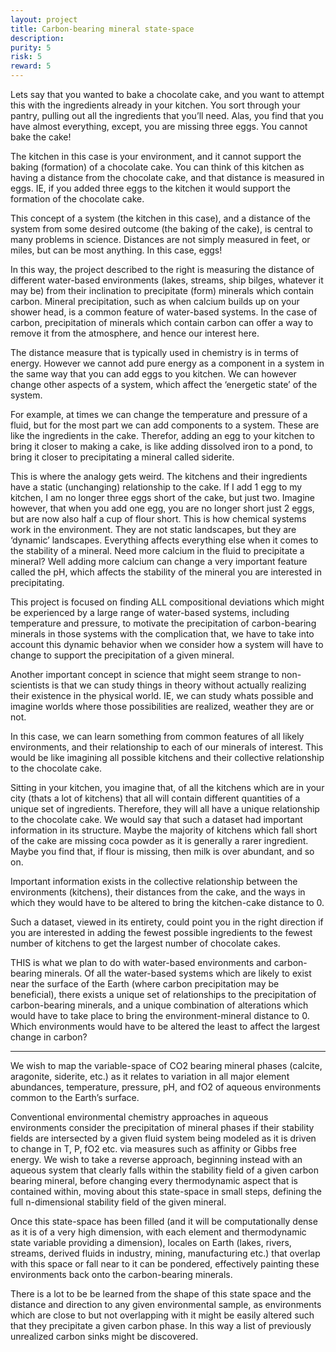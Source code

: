 ```yaml
---
layout: project
title: Carbon-bearing mineral state-space
description: 
purity: 5
risk: 5
reward: 5
---
```

Lets say that you wanted to bake a chocolate cake, and you want to attempt this with the ingredients already in your kitchen. You sort through your pantry, pulling out all the ingredients that you’ll need. Alas, you find that you have almost everything, except, you are missing three eggs. You cannot bake the cake!

The kitchen in this case is your environment, and it cannot support the baking (formation) of a chocolate cake. You can think of this kitchen as having a distance from the chocolate cake, and that distance is measured in eggs. IE, if you added three eggs to the kitchen it would support the formation of the chocolate cake. 


This concept of a system (the kitchen in this case), and a distance of the system from some desired outcome (the baking of the cake), is central to many problems in science. Distances are not simply measured in feet, or miles, but can be most anything. In this case, eggs!


In this way, the project described to the right is measuring the distance of different water-based environments (lakes, streams, ship bilges, whatever it may be) from their inclination to precipitate (form) minerals which contain carbon. Mineral precipitation, such as when calcium builds up on your shower head, is a common feature of water-based systems. In the case of carbon, precipitation of minerals which contain carbon can offer a way to remove it from the atmosphere, and hence our interest here.

The distance measure that is typically used in chemistry is in terms of energy. However we cannot add pure energy as a component in a system in the same way that you can add eggs to you kitchen. We can however change other aspects of a system, which affect the ‘energetic state’ of the system. 

For example, at times we can change the temperature and pressure of a fluid, but for the most part we can add components to a system. These are like the ingredients in the cake. Therefor, adding an egg to your kitchen to bring it closer to making a cake, is like adding dissolved iron to a pond, to bring it closer to precipitating a mineral called siderite.


This is where the analogy gets weird. The kitchens and their ingredients have a static (unchanging) relationship to the cake. If I add 1 egg to my kitchen, I am no longer three eggs short of the cake, but just two. Imagine however, that when you add one egg, you are no longer short just 2 eggs, but are now also half a cup of flour short. This is how chemical systems work in the environment. They are not static landscapes, but they are ‘dynamic’ landscapes. Everything affects everything else when it comes to the stability of a mineral. Need more calcium in the fluid to precipitate a mineral? Well adding more calcium can change a very important feature called the pH, which affects the stability of the mineral you are interested in precipitating.

This project is focused on finding ALL compositional deviations which might be experienced by a large range of water-based systems, including temperature and pressure, to motivate the precipitation of carbon-bearing minerals in those systems with the complication that, we have to take into account this dynamic behavior when we consider how a system will have to change to support the precipitation of a given mineral.


Another important concept in science that might seem strange to non-scientists is that we can study things in theory without actually realizing their existence in the physical world. IE, we can study whats possible and imagine worlds where those possibilities are realized, weather they are or not.

In this case, we can learn something from common features of all likely environments, and their relationship to each of our minerals of interest. This would be like imagining all possible kitchens and their collective relationship to the chocolate cake. 

Sitting in your kitchen, you imagine that, of all the kitchens which are in your city (thats a lot of kitchens) that all will contain different quantities of a unique set of ingredients. Therefore, they will all have a unique relationship to the chocolate cake. We would say that such a dataset had important information in its structure. Maybe the majority of kitchens which fall short of the cake are missing coca powder as it is generally a rarer ingredient. Maybe you find that, if flour is missing, then milk is over abundant, and so on. 

Important information exists in the collective relationship between the environments (kitchens), their distances from the cake, and the ways in which they would have to be altered to bring the kitchen-cake distance to 0.

Such a dataset, viewed in its entirety, could point you in the right direction if you are interested in adding the fewest possible ingredients to the fewest number of kitchens to get the largest number of chocolate cakes.

THIS is what we plan to do with water-based environments and carbon-bearing minerals.
Of all the water-based systems which are likely to exist near the surface of the Earth (where carbon precipitation may be beneficial), there exists a unique set of relationships to the precipitation of carbon-bearing minerals, and a unique combination of alterations which would have to take place to bring the environment-mineral distance to 0. Which environments would have to be altered the least to affect the largest change in carbon?


<hr />

We wish to map the variable-space of CO2 bearing mineral phases (calcite, aragonite, siderite, etc.) 
as it relates to variation in all major element abundances, temperature, pressure, pH, and fO2 of aqueous 
environments common to the Earth’s surface.

Conventional environmental chemistry approaches in aqueous environments consider the precipitation of 
mineral phases if their stability fields are intersected by a given fluid system being modeled as it is 
driven to change in T, P, fO2 etc. via measures such as affinity or Gibbs free energy. We wish to take 
a reverse approach, beginning instead with an aqueous system that clearly falls within the stability 
field of a given carbon bearing mineral, before changing every thermodynamic aspect that is contained 
within, moving about this state-space in small steps, defining the full n-dimensional stability field of the given mineral. 


Once this state-space has been filled (and it will be computationally dense as it is of a very high dimension, 
with each element and thermodynamic state variable providing a dimension), locales on Earth (lakes, rivers, 
streams, derived fluids in industry, mining, manufacturing etc.) that overlap with this space or fall near 
to it can be pondered, effectively painting these environments back onto the carbon-bearing minerals. 

There is a lot to be be learned from the shape of this state space and the distance and direction to any 
given environmental sample, as environments which are close to but not overlapping with it might be easily 
altered such that they precipitate a given carbon phase. In this way a list of previously unrealized carbon 
sinks might be discovered.
